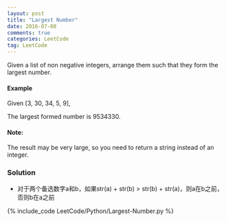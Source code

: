 ```yaml
---
layout: post
title: "Largest Number"
date: 2016-07-08
comments: true
categories: LeetCode
tag: LeetCode
---
```

Given a list of non negative integers, arrange them such that they form the largest number.

#### Example 
Given [3, 30, 34, 5, 9], 

The largest formed number is 9534330.

#### Note: 
The result may be very large, so you need to return a string instead of an integer.

<!--more-->
### Solution
* 对于两个备选数字a和b，如果str(a) + str(b) > str(b) + str(a)，则a在b之前，否则b在a之前

{% include_code LeetCode/Python/Largest-Number.py %}
